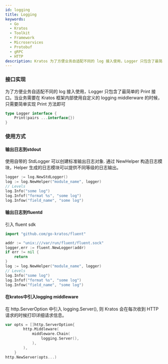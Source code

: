 ```yaml
---
id: logging
title: Logging
keywords:
  - Go
  - Kratos
  - Toolkit
  - Framework
  - Microservices
  - Protobuf
  - gRPC
  - HTTP
description: Kratos 为了方便业务自适配不同的 log 接入使用，Logger 只包含了最简单的 Print 接口。当业务需要在 kratos 框架内部使用自定义的 logging middlerware 的时候，只需要简单实现Print方法即可
---
```


### 接口实现 

为了方便业务自适配不同的 log 接入使用，Logger 只包含了最简单的 Print 接口。当业务需要在 Kratos 框架内部使用自定义的 logging middlerware 的时候，只需要简单实现 Print 方法即可

```go
type Logger interface {
	Print(pairs ...interface{})
}
```
### 使用方式

#### 输出日志到stdout

使用自带的 StdLogger 可以创建标准输出日志对象. 通过 NewHelper 构造日志模块，Helper 生成的日志模块可以提供不同等级的日志输出。

```go
logger := log.NewStdLogger()
log := log.NewHelper("module_name", logger)
// Levels
log.Info("some log")
log.Infof("format %s", "some log")
log.Infow("field_name", "some log")
```

#### 输出日志到fluentd

引入 fluent sdk

```go
import "github.com/go-kratos/fluent"

addr := "unix:///var/run/fluent/fluent.sock"
logger,err := fluent.NewLogger(addr)
if err != nil {
    return 
}
log := log.NewHelper("module_name", logger)
// Levels
log.Info("some log")
log.Infof("format %s", "some log")
log.Infow("field_name", "some log")
```

#### 在kratos中引入logging middleware

在 http.ServerOption 中引入 logging.Server(), 则 Kratos 会在每次收到 HTTP 请求的时候打印详细请求信息。

```go
var opts = []http.ServerOption{
		http.Middleware(
			middleware.Chain(
				logging.Server(),
			),
		),
	}
http.NewServer(opts...)
```




